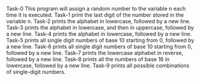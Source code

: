 Task-0 This program will assign a random number to the variable n each time it is executed.
Task-1 print the last digit of the number stored in the variable n.
Task-2 prints the alphabet in lowercase, followed by a new line. 
Task-3 prints the alphabet in lowercase, and then in uppercase, followed by a new line.
Task-4 prints the alphabet in lowercase, followed by a new line.
Task-5 prints all single digit numbers of base 10 starting from 0, followed by a new line.
Task-6 prints all single digit numbers of base 10 starting from 0, followed by a new line.
Task-7 prints the lowercase alphabet in reverse, followed by a new line.
Task-8 prints all the numbers of base 16 in lowercase, followed by a new line.
Task-9 prints all possible combinations of single-digit numbers. 
